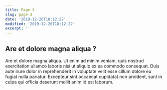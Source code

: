 ```yaml
---
title: Page 3
slug: page-3
date: '2019-12-26T18:12:22'
modified: '2019-12-26T18:12:22'
excerpt: ''
---
```


## Are et dolore magna aliqua ?

Are et dolore magna aliqua. Ut enim ad minim veniam, quis nostrud exercitation ullamco laboris nisi ut aliquip ex ea commodo consequat. Duis aute irure dolor in reprehenderit in voluptate velit esse cillum dolore eu fugiat nulla pariatur. Excepteur sint occaecat cupidatat non proident, sunt in culpa qui officia deserunt mollit anim id est laborum.
